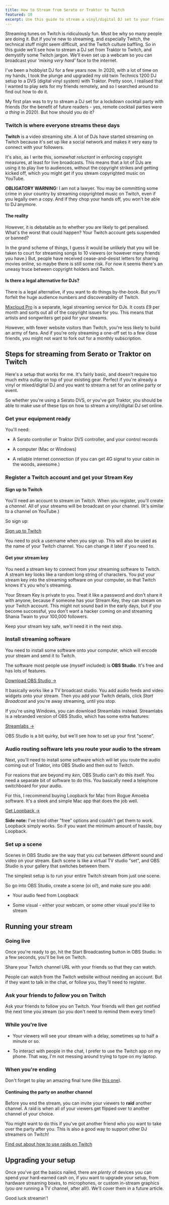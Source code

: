 ```yaml
---
title: How to Stream from Serato or Traktor to Twitch
featured: 10
excerpt: Use this guide to stream a vinyl/digital DJ set to your friends using your DVS system, and Twitch.
---
```


Streaming tunes on Twitch is ridiculously fun. Must be why so many people are doing it. But if you're new to streaming, and especially Twitch, the technical stuff might seem difficult, and the Twitch culture baffling. So in this guide we'll see how to stream a DJ set from Traktor to Twitch, and demystify some Twitch jargon. We'll even set up a webcam so you can broadcast your _'mixing very hard'_ face to the internet.

I've been a hobbyist DJ for a few years now. In 2020, with a lot of time on my hands, I took the plunge and upgraded my old twin Technics 1200 DJ setup to a DVS (digital vinyl system) with Traktor. Pretty soon, I realised that I wanted to play sets for my friends remotely, and so I searched around to find out how to do it.

My first plan was to try to stream a DJ set for a lockdown cocktail party with friends (for the benefit of future readers - yes, remote cocktail parties were _a thing_ in 2020). But how should you do it? 

### Twitch is where everyone streams these days

**Twitch** is a video streaming site. A lot of DJs have started streaming on Twitch because it's set up like a social network and makes it very easy to connect with your followers. 

It's also, as I write this, _somewhat reluctant_ in enforcing copyright measures, at least for live broadcasts. This means that a lot of DJs are using it to play live to audiences, without the copyright strikes and getting kicked off, which you might get if you stream copyrighted music on YouTube.

**OBLIGATORY WARNING:** I am not a lawyer. You may be committing some crime in your country by streaming copyrighted music on Twitch, even if you legally own a copy. And if they chop your hands off, you won't be able to DJ anymore.

#### The reality

However, it is debatable as to whether you are likely to get penalised. What's the worst that could happen? Your Twitch account gets suspended or banned?

In the grand scheme of things, I guess it would be unlikely that you will be taken to court for streaming songs to 10 viewers (or however many friends you have.) But, people have received cease-and-desist letters for sharing movies online, so maybe there is still some risk. For now it seems there's an uneasy truce between copyright holders and Twitch.

#### Is there a legal alternative for DJs?

There is a legal alternative, if you want to do things by-the-book. But you'll forfeit the huge audience numbers and discoverability of Twitch.

[Mixcloud Pro][mixcloud] is a separate, legal streaming service for DJs. It costs £9 per month and sorts out all of the copyright issues for you. This means that artists and songwriters get paid for your streams.

However, with fewer website visitors than Twitch, you're less likely to build an army of fans. And if you're only streaming a one-off set to a few close friends, you might not want to fork out for a monthly subscription.

## Steps for streaming from Serato or Traktor on Twitch

Here's a setup that works for me. It's fairly basic, and doesn't require too much extra outlay on top of your existing gear. Perfect if you're already a vinyl or mixed/digital DJ and you want to stream a set for an online party or event.

So whether you're using a Serato DVS, or you've got Traktor, you should be able to make use of these tips on how to stream a vinyl/digital DJ set online.

### Get your equipment ready

You'll need:

- A Serato controller or Traktor DVS controller, and your control records

- A computer (Mac or Windows)

- A reliable internet connection (if you can get 4G signal to your cabin in the woods, awesome.)


### Register a Twitch account and get your Stream Key

#### Sign up to Twitch

You'll need an account to stream on Twitch. When you register, you'll create a _channel_. All of your streams will be broadcast on your channel. (It's similar to a channel on YouTube.)

So sign up:

[Sign up to Twitch][twitchsignup]

You need to pick a username when you sign up. This will also be used as the name of your Twitch channel. You can change it later if you need to.

#### Get your stream key

You need a stream key to connect from your streaming software to Twitch. A stream key looks like a random long string of characters. You put your stream key into the streaming software on your computer, so that Twitch knows it's _you_ who's streaming.

Your Stream Key is private to you. Treat it like a password and don't share it with anyone, because if someone has your Stream Key, they can stream on your Twitch account. This might not sound bad in the early days, but if you become successful, you don't want a hacker coming on and streaming Shania Twain to your 100,000 followers.

Keep your stream key safe, we'll need it in the next step.

### Install streaming software

You need to install some software onto your computer, which will encode your stream and send it to Twitch.

The software most people use (myself included) is **OBS Studio**. It's free and has lots of features. 

[Download OBS Studio &rarr;][obsstudio]

It basically works like a TV broadcast studio. You add audio feeds and video widgets onto your stream. Then you add your Twitch details, click _Start Broadcast_ and you're away streaming, until you stop.

If you're using Windows, you can download Streamlabs instead. Streamlabs is a rebranded version of OBS Studio, which has some extra features:

[Streamlabs &rarr;][streamlabs]

OBS Studio is a bit quirky, but we'll see how to set up your first "scene".

### Audio routing software lets you route your audio to the stream

Next, you'll need to install some software which will let you route the audio coming out of Traktor, into OBS Studio and then out to Twitch.

For reasons that are beyond my _ken_, OBS Studio can't do this itself. You need a separate bit of software to do this. You basically need a telephone switchboard for your audio.

For this, I recommend buying Loopback for Mac from Rogue Amoeba software. It's a sleek and simple Mac app that does the job well.

[Get Loopback &rarr;][loopback]

**Side note:** I've tried other "free" options and couldn't get them to work. Loopback simply works. So if you want the minimum amount of hassle, buy Loopback.

### Set up a scene

Scenes in OBS Studio are the way that you cut between different sound and video on your stream. Each scene is like a virtual TV studio "set", and OBS Studio is your gallery that switches between them.

The simplest setup is to run your entire Twitch stream from just one scene. 

So go into OBS Studio, create a scene (oi oi!), and make sure you add:

- Your audio feed from Loopback

- Some visual - either your webcam, or some other visual you'd like to stream

## Running your stream

### Going live

Once you're ready to go, hit the Start Broadcasting button in OBS Studio. In a few seconds, you'll be live on Twitch.

Share your Twitch channel URL with your friends so that they can watch.

People can watch from the Twitch website without needing an account. But if they want to talk in the chat, or follow you, they'll need to register.

### Ask your friends to _follow_ you on Twitch

Ask your friends to follow you on Twitch. Your friends will then get notified the next time you stream (so you don't need to remind them every time!)

### While you're live

- Your viewers will see your stream with a delay, sometimes up to half a minute or so.

- To interact with people in the chat, I prefer to use the Twitch app on my phone. That way, I'm not messing around trying to type on my laptop.

### When you're ending

Don't forget to play an amazing final tune (like [this one][diana]).

#### Continuing the party on another channel

Before you end the stream, you can invite your viewers to **raid** another channel. A raid is when all of your viewers get flipped over to another channel of your choice. 

You might want to do this if you've got another friend who you want to take over the party after you. This is also a good way to support other DJ streamers on Twitch!

[Find out about how to use raids on Twitch][raids]

## Upgrading your setup

Once you've got the basics nailed, there are _plenty_ of devices you can spend your hard-earned cash on, if you want to upgrade your setup, from hardware streaming boxes, to microphones, or custom in-stream graphics (you _are_ running a TV channel, after all!). We'll cover them in a future article.
  
Good luck streamin'!


[mixcloud]: https://www.mixcloud.com/pro/
[obsstudio]: https://obsproject.com/
[twitchsignup]: https://www.twitch.tv/login
[raids]: https://help.twitch.tv/s/article/how-to-use-raids?language=en_US
[loopback]: https://rogueamoeba.com/loopback/
[streamlabs]: https://streamlabs.com/
[diana]: https://www.youtube.com/watch?v=yOzO_4NS8NI

